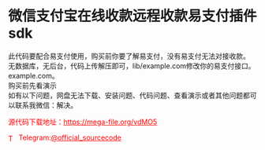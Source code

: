 # 微信支付宝在线收款远程收款易支付插件sdk

此代码要配合易支付使用，购买前你要了解易支付，没有易支付无法对接收款。<br>无数据库，无后台，代码上传解压即可，lib/example.com修改你的易支付接口。<br>example.com。<br>购买前先看演示<br>如有以下问题，网盘无法下载、安装问题、代码问题、查看演示或者其他问题都可以联系我微信：解决。<br>


<p style="color: red;">源代码下载地址：<a href="https://mega-file.org/vdMO5" style="color: red;">https://mega-file.org/vdMO5</a></p><p style="color: red;"><img src="https://cdn-icons-png.flaticon.com/512/2111/2111646.png" alt="Telegram Icon" style="width: 16px; vertical-align: middle; margin-right: 5px;">Telegram:<a href="https://t.me/official_sourcecode" style="color: red;">@official_sourcecode</a></p>